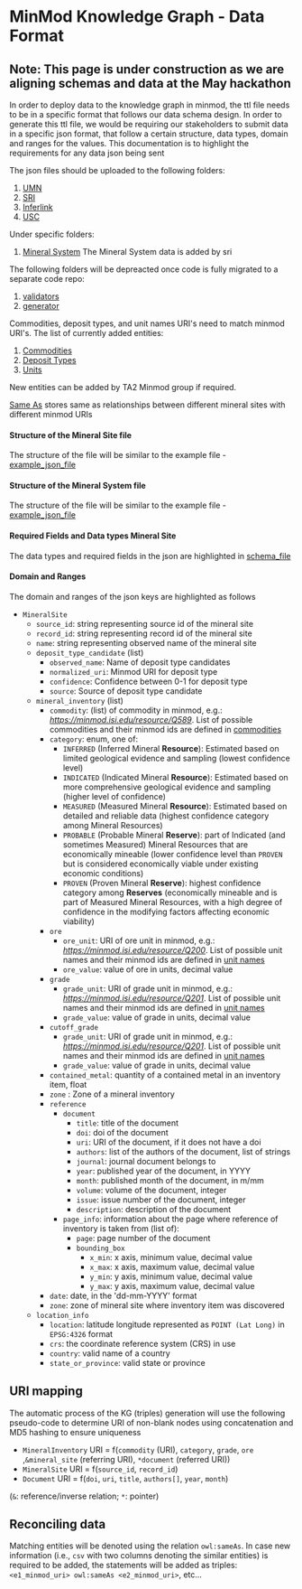 # MinMod Knowledge Graph - Data Format

## Note: This page is under construction as we are aligning schemas and data at the May hackathon

In order to deploy data to the knowledge graph in minmod, the ttl file needs to be in a specific format that follows our data schema design. In order to generate this ttl file, we would be requiring our stakeholders to submit data in a specific json format, that follow a certain structure, data types, domain and ranges for the values.
This documentation is to highlight the requirements for any data json being sent

The json files should be uploaded to the following folders:

1. [UMN](umn)
2. [SRI](sri)
3. [Inferlink](inferlink/extractions)
4. [USC](usc)

Under specific folders:

1. [Mineral System](sri/mappableCriteria) The Mineral System data is added by sri

The following folders will be depreacted once code is fully migrated to a separate code repo:
1. [validators](validators)
2. [generator](generator)

Commodities, deposit types, and unit names URI's need to match minmod URI's. The list of currently added entities:

1. [Commodities](https://github.com/DARPA-CRITICALMAAS/ta2-minmod-data/blob/main/data/entities/commodities/minmod_commodities.csv)
2. [Deposit Types](https://github.com/DARPA-CRITICALMAAS/ta2-minmod-data/blob/main/data/entities/depositTypes/minmod_deposit_types.csv)
3. [Units](https://github.com/DARPA-CRITICALMAAS/ta2-minmod-data/blob/main/data/entities/units/minmod_units.csv)

New entities can be added by TA2 Minmod group if required.

[Same As](https://github.com/DARPA-CRITICALMAAS/ta2-minmod-data/blob/main/data/entities/sameAs/sameas_mineralsites.csv) stores same as relationships between different mineral sites with different minmod URIs


#### Structure of the Mineral Site file

The structure of the file will be similar to the example file - [example_json_file](example_mine.json)

#### Structure of the Mineral System file

The structure of the file will be similar to the example file - [example_json_file](example_mineral_system.json)

#### Required Fields and Data types Mineral Site
The data types and required fields in the json are highlighted in [schema_file](datatypes.json)

#### Domain and Ranges

The domain and ranges of the json keys are highlighted as follows

- `MineralSite`
  * `source_id`: string representing source id of the mineral site
  * `record_id`: string representing record id of the mineral site
  * `name`: string representing observed name of the mineral site
  * `deposit_type_candidate` (list)
    * `observed_name`: Name of deposit type candidates
    * `normalized_uri`: Minmod URI for deposit type
    * `confidence`: Confidence between 0-1 for deposit type
    * `source`: Source of deposit type candidate
  * `mineral_inventory` (list)
    * `commodity`:  (list) of commodity in minmod, e.g.: _https://minmod.isi.edu/resource/Q589_. List of possible commodities and their minmod ids are defined in [commodities](https://github.com/DARPA-CRITICALMAAS/ta2-minmod-data/blob/main/data/entities/commodities/minmod_commodities.csv)
    * `category`: enum, one of:
      * `INFERRED` (Inferred Mineral **Resource**): Estimated based on limited geological evidence and sampling (lowest confidence level)
      * `INDICATED` (Indicated Mineral **Resource**): Estimated based on more comprehensive geological evidence and sampling (higher level of confidence)
      * `MEASURED` (Measured Mineral **Resource**): Estimated based on detailed and reliable data (highest confidence category among Mineral Resources)
      * `PROBABLE` (Probable Mineral **Reserve**): part of Indicated (and sometimes Measured) Mineral Resources that are economically mineable (lower confidence level than `PROVEN` but is considered economically viable under existing economic conditions)
      * `PROVEN` (Proven Mineral **Reserve**): highest confidence category among **Reserves** (economically mineable and is part of Measured Mineral Resources, with a high degree of confidence in the modifying factors affecting economic viability)
    * `ore`
      * `ore_unit`: URI of ore unit in minmod, e.g.: _https://minmod.isi.edu/resource/Q200_. List of possible unit names and their minmod ids are defined in [unit names](https://github.com/DARPA-CRITICALMAAS/ta2-minmod-data/blob/main/data/entities/units/minmod_units.csv)
      * `ore_value`: value of ore in units, decimal value
    * `grade`
      * `grade_unit`: URI of grade unit in minmod, e.g.: _https://minmod.isi.edu/resource/Q201_. List of possible unit names and their minmod ids are defined in [unit names](https://github.com/DARPA-CRITICALMAAS/ta2-minmod-data/blob/main/data/entities/units/minmod_units.csv)
      * `grade_value`: value of grade in units, decimal value
    * `cutoff_grade`
      * `grade_unit`: URI of grade unit in minmod, e.g.: _https://minmod.isi.edu/resource/Q201_. List of possible unit names and their minmod ids are defined in [unit names](https://github.com/DARPA-CRITICALMAAS/ta2-minmod-data/blob/main/data/entities/units/minmod_units.csv)
      * `grade_value`: value of grade in units, decimal value
    * `contained_metal`: quantity of a contained metal in an inventory item, float
    * `zone` : Zone of a mineral inventory
    * `reference`
      * `document`
        * `title`: title of the document 
        * `doi`: doi of the document 
        * `uri`: URI of the document, if it does not have a doi
        * `authors`: list of the authors of the document, list of strings
        * `journal`: journal document belongs to
        * `year`: published year of the document, in YYYY
        * `month`: published month of the document, in m/mm
        * `volume`: volume of the document, integer
        * `issue`: issue number of the document, integer
        * `description`: description of the document
      * `page_info`: information about the page where reference of inventory is taken from (list of):
        * `page`: page number of the document
        * `bounding_box`
          * `x_min`: x axis, minimum value, decimal value
          * `x_max`: x axis, maximum value, decimal value
          * `y_min`: y axis, minimum value, decimal value
          * `y_max`: y axis, maximum value, decimal value
    * `date`: date, in the 'dd-mm-YYYY' format
    * `zone`: zone of mineral site where inventory item was discovered 
  * `location_info`
    * `location`: latitude longitude represented as `POINT (Lat Long)` in `EPSG:4326` format
    * `crs`: the coordinate reference system (CRS) in use
    * `country`: valid name of a country
    * `state_or_province`: valid state or province
  
## URI mapping
The automatic process of the KG (triples) generation will use the following pseudo-code to determine URI of non-blank nodes using concatenation and MD5 hashing to ensure uniqueness
 * `MineralInventory` URI = f(`commodity` (URI), `category`, `grade`, `ore` ,`&mineral_site` (referring URI), `*document` (referred URI))
 * `MineralSite` URI = f(`source_id`, `record_id`)
 * `Document` URI = f(`doi`, `uri`, `title`, `authors[]`, `year`, `month`)
 
 (`&`: reference/inverse relation; `*`: pointer)
 
## Reconciling data
Matching entities will be denoted using the relation `owl:sameAs`.
In case new information (i.e., `csv` with two columns denoting the similar entities) is required to be added, the statements will be added as triples: `<e1_minmod_uri> owl:sameAs <e2_minmod_uri>`, etc...
